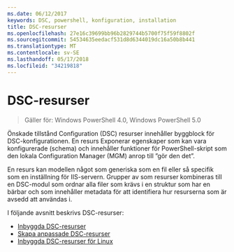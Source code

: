 ```yaml
---
ms.date: 06/12/2017
keywords: DSC, powershell, konfiguration, installation
title: DSC-resurser
ms.openlocfilehash: 27e16c39699bb96b2829744b5700f75f59f8802f
ms.sourcegitcommit: 54534635eedacf531d8d6344019dc16a50b8b441
ms.translationtype: MT
ms.contentlocale: sv-SE
ms.lasthandoff: 05/17/2018
ms.locfileid: "34219818"
---
```

# <a name="dsc-resources"></a>DSC-resurser

>Gäller för: Windows PowerShell 4.0, Windows PowerShell 5.0

Önskade tillstånd Configuration (DSC) resurser innehåller byggblock för DSC-konfigurationen. En resurs Exponerar egenskaper som kan vara konfigurerade (schema) och innehåller funktioner för PowerShell-skript som den lokala Configuration Manager (MGM) anrop till ”gör den det”.

En resurs kan modellen något som generiska som en fil eller så specifik som en inställning för IIS-servern.  Grupper av som resurser kombineras till en DSC-modul som ordnar alla filer som krävs i en struktur som har en bärbar och som innehåller metadata för att identifiera hur resurserna som är avsedd att användas i.

I följande avsnitt beskrivs DSC-resurser:

- [Inbyggda DSC-resurser](builtInResource.md)
- [Skapa anpassade DSC-resurser](authoringResource.md)
- [Inbyggda DSC-resurser för Linux](lnxBuiltInResources.md)